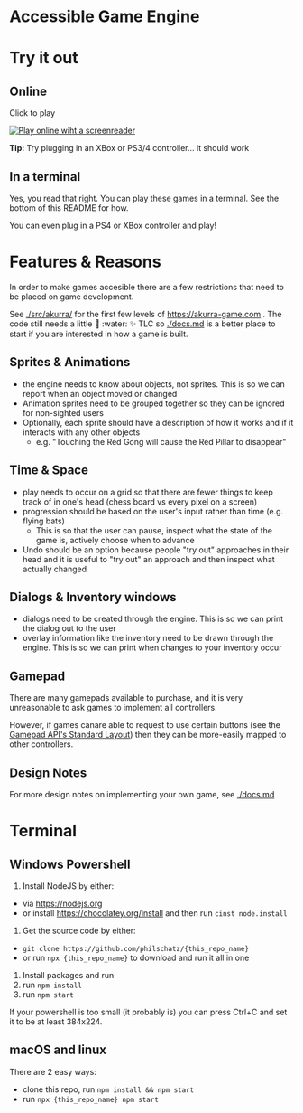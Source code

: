 # Accessible Game Engine

# Try it out

## Online

Click to play

[![Play online wiht a screenreader](https://user-images.githubusercontent.com/253202/79275785-743ddb00-7e6c-11ea-8039-32cb74d5efa7.gif)
](https://philschatz.com/game-engine/)

**Tip:** Try plugging in an XBox or PS3/4 controller... it should work

## In a terminal

Yes, you read that right. You can play these games in a terminal.
See the bottom of this README for how.

You can even plug in a PS4 or XBox controller and play!


# Features & Reasons

In order to make games accesible there are a few restrictions that need to be placed on game development.

See [./src/akurra/](./src/akurra/) for the first few levels of https://akurra-game.com . The code still needs a little :soap: :water: :sparkles: TLC so [./docs.md](./docs.md) is a better place to start if you are interested in how a game is built.

## Sprites & Animations

- the engine needs to know about objects, not sprites. This is so we can report when an object moved or changed
- Animation sprites need to be grouped together so they can be ignored for non-sighted users
- Optionally, each sprite should have a description of how it works and if it interacts with any other objects
  - e.g. "Touching the Red Gong will cause the Red Pillar to disappear"

## Time & Space

- play needs to occur on a grid so that there are fewer things to keep track of in one's head (chess board vs every pixel on a screen)
- progression should be based on the user's input rather than time (e.g. flying bats)
  - This is so that the user can pause, inspect what the state of the game is, actively choose when to advance
- Undo should be an option because people "try out" approaches in their head and it is useful to "try out" an approach and then inspect what actually changed

## Dialogs & Inventory windows

- dialogs need to be created through the engine. This is so we can print the dialog out to the user
- overlay information like the inventory need to be drawn through the engine. This is so we can print when changes to your inventory occur

## Gamepad

There are many gamepads available to purchase, and it is very unreasonable to ask games to implement all controllers.

However, if games canare able to request to use certain buttons (see the [Gamepad API's Standard Layout](https://w3c.github.io/gamepad/#dfn-standard-gamepad-layout)) then they can be more-easily mapped to other controllers.

## Design Notes

For more design notes on implementing your own game, see [./docs.md](./docs.md)


# Terminal

## Windows Powershell

1. Install NodeJS by either:
  - via https://nodejs.org
  - or install https://chocolatey.org/install and then run `cinst node.install`
1. Get the source code by either:
  - `git clone https://github.com/philschatz/{this_repo_name}`
  - or run `npx {this_repo_name}` to download and run it all in one
1. Install packages and run
  1. run `npm install`
  1. run `npm start`

If your powershell is too small (it probably is) you can press Ctrl+C
and set it to be at least 384x224.

## macOS and linux

There are 2 easy ways:

- clone this repo, run `npm install && npm start`
- run `npx {this_repo_name} npm start`
